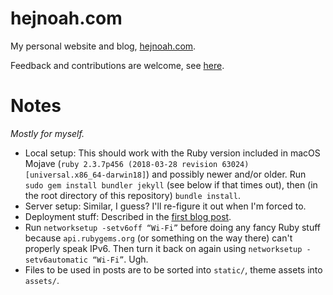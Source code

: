 # hejnoah.com

My personal website and blog, [hejnoah.com](https://hejnoah.com).

Feedback and contributions are welcome, see [here](https://hejnoah.com/about/).


# Notes

*Mostly for myself.*

* Local setup: This should work with the Ruby version included in macOS Mojave (`ruby 2.3.7p456 (2018-03-28 revision 63024) [universal.x86_64-darwin18]`) and possibly newer and/or older. Run `sudo gem install bundler jekyll` (see below if that times out), then (in the root directory of this repository) `bundle install`.
* Server setup: Similar, I guess? I'll re-figure it out when I'm forced to.
* Deployment stuff: Described in the [first blog post](https://hejnoah.com/posts/deploy.html).
* Run `networksetup -setv6off “Wi-Fi”` before doing any fancy Ruby stuff because `api.rubygems.org` (or something on the way there) can't properly speak IPv6. Then turn it back on again using `networksetup -setv6automatic “Wi-Fi”`. Ugh.
* Files to be used in posts are to be sorted into `static/`, theme assets into `assets/`.
